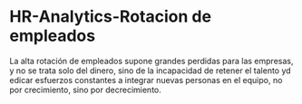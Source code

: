 # HR-Analytics-Rotacion de empleados
 La alta rotación de empleados supone grandes perdidas para las empresas, y no se trata solo del dinero, sino de la incapacidad de retener el talento yd edicar esfuerzos constantes a integrar nuevas personas en el equipo, no por crecimiento, sino por decrecimiento.
